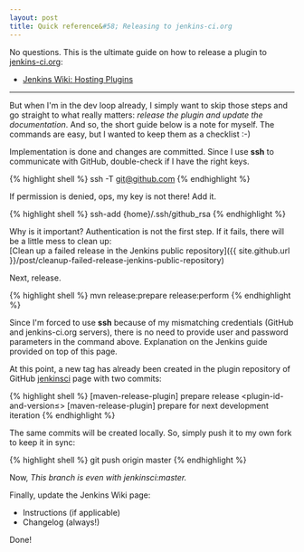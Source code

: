 ```yaml
---
layout: post
title: Quick reference&#58; Releasing to jenkins-ci.org
---
```


No questions. This is the ultimate guide on how to release a plugin to [jenkins-ci.org](http://jenkins-ci.org/):

* [Jenkins Wiki: Hosting Plugins](https://wiki.jenkins-ci.org/display/JENKINS/Hosting+Plugins)

---
But when I'm in the dev loop already, I simply want to skip those steps and go straight to what really matters: *release the plugin and update the documentation*.
And so, the short guide below is a note for myself. The commands are easy, but I wanted to keep them as a checklist :-)

Implementation is done and changes are committed.
Since I use **ssh** to communicate with GitHub, double-check if I have the right keys.

{% highlight shell %}
ssh -T git@github.com
{% endhighlight %}

If permission is denied, ops, my key is not there! Add it.

{% highlight shell %}
ssh-add {home}/.ssh/github_rsa
{% endhighlight %}

Why is it important? Authentication is not the first step. If it fails, there will be a little mess to clean up:<br>
[Clean up a failed release in the Jenkins public repository]({{ site.github.url }}/post/cleanup-failed-release-jenkins-public-repository)

Next, release.

{% highlight shell %}
mvn release:prepare release:perform
{% endhighlight %}

Since I'm forced to use **ssh** because of my mismatching credentials (GitHub and jenkins-ci.org servers), there is no need to provide user and password parameters in the command above.
Explanation on the Jenkins guide provided on top of this page.

At this point, a new tag has already been created in the plugin repository of GitHub [jenkinsci](https://github.com/jenkinsci) page with two commits:

{% highlight shell %}
[maven-release-plugin] prepare release <plugin-id-and-version≤>
[maven-release-plugin] prepare for next development iteration
{% endhighlight %}

The same commits will be created locally. So, simply push it to my own fork to keep it in sync:

{% highlight shell %}
git push origin master
{% endhighlight %}

Now, *This branch is even with jenkinsci:master.*

Finally, update the Jenkins Wiki page:

* Instructions (if applicable)
* Changelog (always!)

Done!